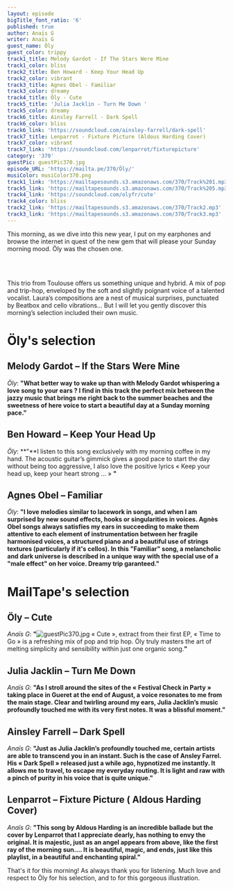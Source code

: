 ```yaml
---
layout: episode
bigTitle_font_ratio: '6'
published: true
author: Anaïs G
writer: Anaïs G
guest_name: Öly
guest_color: trippy
track1_title: Melody Gardot - If The Stars Were Mine
track1_color: bliss
track2_title: Ben Howard - Keep Your Head Up
track2_color: vibrant
track3_title: Agnes Obel - Familiar
track3_color: dreamy
track4_title: Öly - Cute
track5_title: 'Julia Jacklin - Turn Me Down '
track5_color: dreamy
track6_title: Ainsley Farrell - Dark Spell
track6_color: bliss
track6_link: 'https://soundcloud.com/ainsley-farrell/dark-spell'
track7_title: Lenparrot - Fixture Picture (Aldous Harding Cover)
track7_color: vibrant
track7_link: 'https://soundcloud.com/lenparrot/fixturepicture'
category: '370'
guestPic: guestPic370.jpg
episode_URL: 'https://mailta.pe/370/Öly/'
musiColor: musiColor370.png
track1_link: 'https://mailtapesounds.s3.amazonaws.com/370/Track%201.mp3'
track5_link: 'https://mailtapesounds.s3.amazonaws.com/370/Track%205.mp3'
track4_link: 'https://soundcloud.com/olyfr/cute'
track4_color: bliss
track2_link: 'https://mailtapesounds.s3.amazonaws.com/370/Track2.mp3'
track3_link: 'https://mailtapesounds.s3.amazonaws.com/370/Track3.mp3'
---
```

<p id="introduction">This morning, as we dive into this new year, I put on my earphones and browse the internet in quest of the new gem that will please your Sunday morning mood. Öly was the chosen one. 

<br><br>
  
This trio from Toulouse offers us something unique and hybrid. A mix of pop and trip-hop, enveloped by the soft and slightly poignant voice of a talented vocalist. Laura’s compositions are a nest of musical surprises, punctuated by Beatbox and cello vibrations… But I will let you gently discover this morning’s selection included their own music. 
</p>

# Öly's selection

## Melody Gardot – If the Stars Were Mine
_Öly_: **"**What better way to wake up than with Melody Gardot whispering a love song to your ears ? I find in this track the perfect mix between the jazzy music that brings me right back to the summer beaches and the sweetness of here voice to start a beautiful day at a Sunday morning pace.**"**

## Ben Howard – Keep Your Head Up
_Öly_: **"**I listen to this song exclusively with my morning coffee in my hand. The acoustic guitar’s  gimmick gives a good pace to start the day without being too aggressive, I also love the positive lyrics «  Keep your head up, keep your heart strong … »  **"**

## Agnes Obel – Familiar
_Öly_: **"**I love melodies similar to lacework in songs, and when I am surprised by new sound effects, hooks or singularities in voices. Agnès Obel songs always satisfies my ears in succeeding to make them attentive to each element of instrumentation  between her fragile harmonised voices, a structured piano and a beautiful use of strings textures (particularly if it's cellos). In this "Familiar" song, a melancholic and dark universe is described in a unique way with the special use of a "male effect" on her voice. Dreamy trip garanteed.**"**


# MailTape's selection

## Öly – Cute
_Anaïs G_:  **"**![guestPic370.jpg]({{site.baseurl}}/img/guestPic370.jpg)
« Cute », extract from their first EP, « Time to Go » is a refreshing mix of pop and trip hop. Öly truly masters the art of melting simplicity and sensibility within just one organic song.**"**


## Julia Jacklin – Turn Me Down 
_Anaïs G_: **"**As I stroll around the sites of the « Festival Check in Party » taking place in Gueret at the end of August, a voice resonates to me from the main stage. Clear and twirling around my ears, Julia Jacklin’s music profoundly touched me with its very first notes. It was a blissful moment.**"**

## Ainsley Farrell – Dark Spell
_Anaïs G_: **"**Just as Julia Jacklin’s profoundly touched me, certain artists are able to transcend you in an instant. Such is the case of Ansley Farrel. His « Dark Spell » released just a while ago, hypnotized me instantly. It allows me to travel, to escape my everyday routing. It is light and raw with a pinch of purity in his voice that is quite unique.**"**

## Lenparrot – Fixture Picture ( Aldous Harding Cover)
_Anaïs G_: **"**This song by Aldous Harding is an incredible ballade but the cover by Lenparrot that I appreciate dearly, has nothing to envy the original. It is majestic, just as an angel appears from above, like the first ray of the morning sun…. It is beautiful, magic, and ends, just like this playlist, in a beautiful and enchanting spiral.**"**


<p id="outroduction">That's it for this morning! As always thank you for listening. Much love and respect to Öly for his selection, and to  for this gorgeous illustration. </p>
